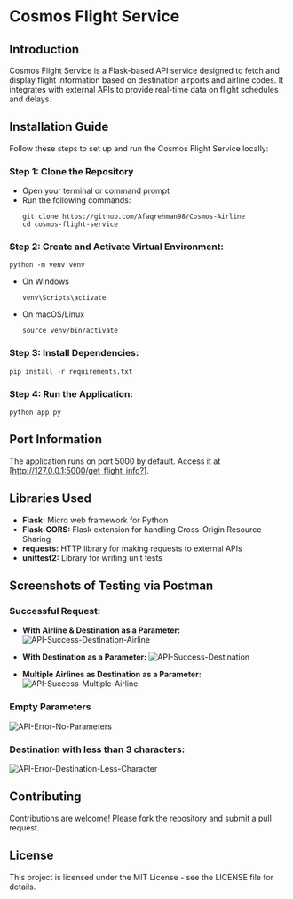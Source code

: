 # Cosmos Flight Service

## Introduction

Cosmos Flight Service is a Flask-based API service designed to fetch and display flight information based on destination airports and airline codes. It integrates with external APIs to provide real-time data on flight schedules and delays.

## Installation Guide

Follow these steps to set up and run the Cosmos Flight Service locally:

### Step 1: Clone the Repository

- Open your terminal or command prompt
- Run the following commands: 
   ```
   git clone https://github.com/Afaqrehman98/Cosmos-Airline
   cd cosmos-flight-service

### Step 2: Create and Activate Virtual Environment:
   ```
   python -m venv venv
   ```
- On Windows
   ```
   venv\Scripts\activate
   ```
- On macOS/Linux
    ```
    source venv/bin/activate
    ```

### Step 3: Install Dependencies:
   ```
   pip install -r requirements.txt
   ```


### Step 4: Run the Application:
   ```
   python app.py
   ```

## Port Information

The application runs on port 5000 by default. 
Access it at [http://127.0.0.1:5000/get_flight_info?].


## Libraries Used

- **Flask:** Micro web framework for Python
- **Flask-CORS:** Flask extension for handling Cross-Origin Resource Sharing
- **requests:** HTTP library for making requests to external APIs
- **unittest2:** Library for writing unit tests


## Screenshots of Testing via Postman

### Successful Request:
   - **With Airline & Destination as a Parameter:** 
   ![API-Success-Destination-Airline](https://github.com/Afaqrehman98/Cosmos-Airline/assets/62624461/db20a4c4-9dc4-4eec-a762-bf5de24430b9)

   - **With Destination as a Parameter:**
   ![API-Success-Destination](https://github.com/Afaqrehman98/Cosmos-Airline/assets/62624461/ec931b65-a7bc-4a0d-acf1-df2849c386eb)

   - **Multiple Airlines as Destination as a Parameter:**
   ![API-Success-Multiple-Airline](https://github.com/Afaqrehman98/Cosmos-Airline/assets/62624461/fc2b2ed7-a2a0-47a2-b986-1c8a7bed9e4b)

### Empty Parameters
![API-Error-No-Parameters](https://github.com/Afaqrehman98/Cosmos-Airline/assets/62624461/7b64b43d-56d3-4330-b0f1-23384d6fee66)

### Destination with less than 3 characters:
![API-Error-Destination-Less-Character](https://github.com/Afaqrehman98/Cosmos-Airline/assets/62624461/4a13c255-da10-4acf-9b60-84f9b89533b0)

## Contributing

Contributions are welcome! Please fork the repository and submit a pull request.

## License

This project is licensed under the MIT License - see the LICENSE file for details.
    

